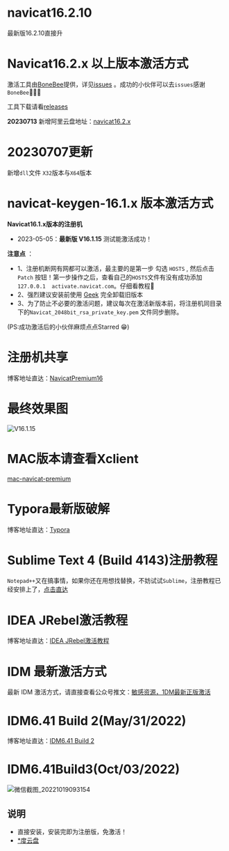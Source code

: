 # navicat16.2.10
最新版16.2.10直接升

# Navicat16.2.x 以上版本激活方式
激活工具由[BoneBee](https://github.com/BoneBee)提供，详见[issues](https://github.com/LiJunYi2/navicat-keygen-16V/issues/6) 。成功的小伙伴可以去`issues`感谢`BoneBee`👏👏👏

工具下载请看[releases](https://github.com/LiJunYi2/navicat-keygen-16V/releases/tag/v16.2.3)

**20230713** 新增阿里云盘地址：[navicat16.2.x](http://myalist.lijunyi.xyz/blog/%E5%BC%80%E5%8F%91%E5%B7%A5%E5%85%B7/navicat16.2.x)

# 20230707更新
新增`dll`文件 `X32`版本与`X64`版本

# navicat-keygen-16.1.x 版本激活方式
**Navicat16.1.x版本的注册机**

- 2023-05-05：**最新版 V16.1.15** 测试能激活成功！

**注意点** ：
- 1、注册机断网有网都可以激活，最主要的是第一步 勾选 `HOSTS` , 然后点击 `Patch` 按钮！第一步操作之后，查看自己的`HOSTS`文件有没有成功添加`127.0.0.1	activate.navicat.com`。仔细看教程🚨
- 2、强烈建议安装前使用 [Geek](https://geekuninstaller.com/download?version=1.5.0.161) 完全卸载旧版本
- 3、为了防止不必要的激活问题，建议每次在激活新版本前，将注册机同目录下的`Navicat_2048bit_rsa_private_key.pem` 文件同步删除。

(PS:成功激活后的小伙伴麻烦点点Starred 😁)

# 注册机共享

博客地址直达：[NavicatPremium16](https://lijunyi.xyz/blogs/app/2022/NavicatPremium16.html)

# 最终效果图
![V16.1.15](https://user-images.githubusercontent.com/40384503/236413741-4426040d-16f1-4d3b-a99c-b2bbf5fdeed9.png)


# MAC版本请查看Xclient
[mac-navicat-premium](https://xclient.info/s/navicat-premium.html)

# Typora最新版破解

博客地址直达：[Typora](https://lijunyi.xyz/blogs/app/2022/Typora.html)

# Sublime Text 4 (Build 4143)注册教程

`Notepad++`又在搞事情，如果你还在用想找替换，不妨试试`Sublime`，注册教程已经安排上了，[点击直达](https://github.lijunyi.xyz/blogs/app/2023/sublimeText.html)

# IDEA JRebel激活教程
博客地址直达：[IDEA JRebel激活教程](https://lijunyi.xyz/blogs/app/2022/JRebel.html)

# IDM 最新激活方式
最新 IDM 激活方式，请直接查看公众号推文：[敏感资源，1DM最新正版激活](https://mp.weixin.qq.com/s/fSsv-yiyTpQIyPGNkmdRng)
# IDM6.41 Build 2(May/31/2022)

博客地址直达：[IDM6.41 Build 2](https://lijunyi.xyz/blogs/app/2022/idm.html)

# IDM6.41Build3(Oct/03/2022)
![微信截图_20221019093154](https://user-images.githubusercontent.com/40384503/196576165-69658ec0-a49b-4a30-ba45-a367ae128e7b.png)
## 说明
- 直接安装，安装完即为注册版，免激活！
- [*度云盘](https://pan.baidu.com/s/1za6taKw8IyToc1upSngFZg?pwd=c7kf)

